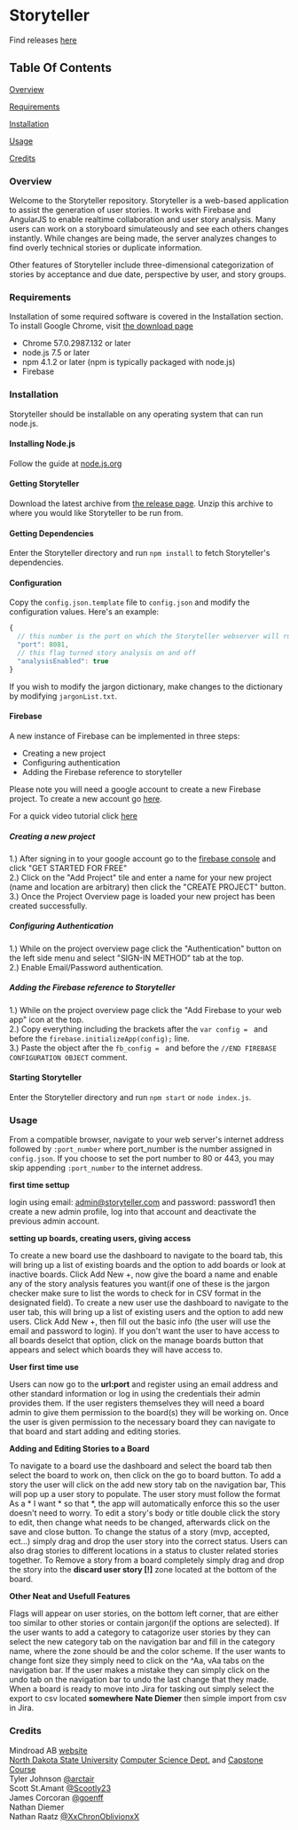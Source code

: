 # Storyteller

Find releases [here](https://github.com/NDSU-CS445-MR/Storyteller/releases)

## Table Of Contents
[Overview](#Overview)

[Requirements](#Requirements)

[Installation](#Installation)

[Usage](#Usage)

[Credits](#Credits)

### <a name="Overview"></a>Overview

Welcome to the Storyteller repository.
Storyteller is a web-based application to assist the generation of user stories.
It works with Firebase and AngularJS to enable realtime collaboration and user story analysis.
Many users can work on a storyboard simulateously and see each others changes instantly.
While changes are being made, the server analyzes changes to find overly technical stories or duplicate information.

Other features of Storyteller include three-dimensional categorization of stories by acceptance and due date, perspective by user, and story groups.

### <a name="Requirements"></a> Requirements
Installation of some required software is covered in the Installation section. To install Google Chrome, visit [the download page](https://www.google.com/chrome/browser/)
* Chrome 57.0.2987.132 or later
* node.js 7.5 or later  
* npm 4.1.2 or later (npm is typically packaged with node.js)  
* Firebase

### <a name="Installation"></a> Installation

Storyteller should be installable on any operating system that can run node.js.  
#### Installing Node.js
Follow the guide at [node.js.org](https://nodejs.org/en/download/package-manager/)

#### Getting Storyteller
Download the latest archive from [the release page](https://github.com/NDSU-CS445-MR/Storyteller/releases). Unzip this archive to where you would like Storyteller to be run from.

#### Getting Dependencies
Enter the Storyteller directory and run `npm install` to fetch Storyteller's dependencies.

#### Configuration
Copy the `config.json.template` file to `config.json` and modify the configuration values. Here's an example:
```javascript
{
  // this number is the port on which the Storyteller webserver will run
  "port": 8081,
  // this flag turned story analysis on and off
  "analysisEnabled": true
}
```

If you wish to modify the jargon dictionary, make changes to the dictionary by modifying `jargonList.txt`.

#### Firebase
A new instance of Firebase can be implemented in three steps: 
* Creating a new project 
* Configuring authentication
* Adding the Firebase reference to storyteller 

Please note you will need a google account to create a new Firebase project. To create a new account go [here](https://accounts.google.com/signup).

For a quick video tutorial click [here](https://youtu.be/m4qn-XmdMOM)

 ##### Creating a new project
 1.) After signing in to your google account go to the [firebase console](https://firebase.google.com/) and click "GET STARTED FOR FREE"<br /> 
 2.) Click on the "Add Project" tile and enter a name for your new project (name and location are arbitrary) then click the "CREATE PROJECT" button.<br />
 3.) Once the Project Overview page is loaded your new project has been created successfully.
 
 ##### Configuring Authentication
 1.) While on the project overview page click the "Authentication" button on the left side menu and select "SIGN-IN METHOD" tab at the top.<br />
 2.) Enable Email/Password authentication.<br />
 
 ##### Adding the Firebase reference to Storyteller
 1.) While on the project overview page click the "Add Firebase to your web app" icon at the top.<br />
 2.) Copy everything including the brackets after the `var config = ` and before the `firebase.initializeApp(config);` line.<br />
 3.) Paste the object after the `fb_config = ` and before the `//END FIREBASE CONFIGURATION OBJECT` comment.<br />

#### Starting Storyteller
Enter the Storyteller directory and run `npm start` or `node index.js`.

### <a name="Usage"></a> Usage
From a compatible browser, navigate to your web server's internet address followed by `:port_number` where port_number is the number assigned in `config.json`. If you choose to set the port number to 80 or 443, you may skip appending `:port_number` to the internet 
address.

**first time settup**

login using email: admin@storyteller.com and password: password1 then create a new admin profile, log into that account and deactivate the previous admin account.

**setting up boards, creating users, giving access**

To create a new board use the dashboard to navigate to the board tab, this will bring up a list of existing boards and the option to add boards or look at inactive boards.  Click Add New +, now give the board a name and enable any of the story analysis features you want(if one of these is the jargon checker make sure to list the words to check for in CSV format in the designated field).
To create a new user use the dashboard to navigate to the user tab, this will bring up a list of existing users and the option to add new users.  Click Add New +, then fill out the basic info (the user will use the email and password to login).  If you don't want the user to have access to all boards deselct that option, click on the manage boards button that appears and select which boards they will have access to.

**User first time use**

Users can now go to the **url:port** and register using an email address and other standard information or log in using the credentials their admin provides them.  If the user registers themselves they will need a board admin to give them permission to the board(s) they will be working on.  Once the user is given permission to the necessary board they can navigate to that board and start adding and editing stories.

**Adding and Editing Stories to a Board**

To navigate to a board use the dashboard and select the board tab then select the board to work on, then click on the go to board button.  To add a story the user will click on the add new story tab on the navigation bar, This will pop up a user story to populate.  The user story must follow the format As a * I want * so that *, the app will automatically enforce this so the user doesn't need to worry.  To edit a story's body or title double click the story to edit, then change what needs to be changed, afterwards click on the save and close button.  To change the status of a story (mvp, accepted, ect...) simply drag and drop the user story into the correct status.  Users can also drag stories to different locations in a status to cluster related stories together.  To Remove a story from a board completely simply drag and drop the story into the **discard user story [!]** zone located at the bottom of the board.

**Other Neat and Usefull Features**

Flags will appear on user stories, on the bottom left corner, that are either too similar to other stories or contain jargon(if the options are selected).
If the user wants to add a category to catagorize user stories by they can select the new category tab on the navigation bar and fill in the category name, where the zone should be and the color scheme.
If the user wants to change font size they simply need to click on the ^Aa, vAa tabs on the navigation bar.
If the user makes a mistake they can simply click on the undo tab on the navigation bar to undo the last change that they made.
When a board is ready to move into Jira for tasking out simply select the export to csv located **somewhere Nate Diemer** then simple import from csv in Jira.

### <a name="Credits"></a> Credits
Mindroad AB [website](http://mindroad.se)  
[North Dakota State University](http://ndsu.edu) [Computer Science Dept.](http://ndsu.edu/cs) and [Capstone Course](http://csprojects.cs.ndsu.nodak.edu/capstone/)  
Tyler Johnson [@arctair](https://github.com/arctair)  
Scott St.Amant [@Scootly23](https://github.com/scootly23)  
James Corcoran [@goenff](https://github.com/goenff)  
Nathan Diemer   
Nathan Raatz [@XxChronOblivionxX](https://github.com/XxChronOblivionxX)
